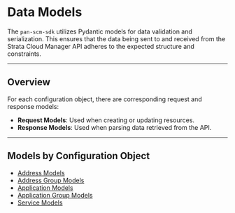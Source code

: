 # Data Models

The `pan-scm-sdk` utilizes Pydantic models for data validation and serialization. This ensures that the data being sent
to and received from the Strata Cloud Manager API adheres to the expected structure and constraints.

---

## Overview

For each configuration object, there are corresponding request and response models:

- **Request Models**: Used when creating or updating resources.
- **Response Models**: Used when parsing data retrieved from the API.

---

## Models by Configuration Object

- [Address Models](address_models.md)
- [Address Group Models](address_group_models.md)
- [Application Models](application_models.md)
- [Application Group Models](application_group_models.md)
- [Service Models](service_models.md)
